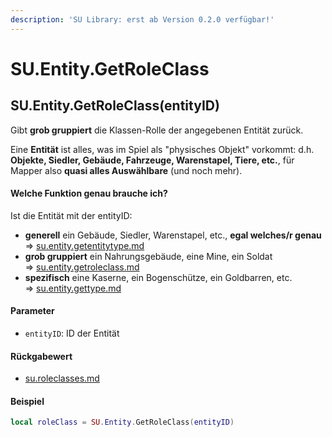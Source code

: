 ```yaml
---
description: 'SU Library: erst ab Version 0.2.0 verfügbar!'
---
```


# SU.Entity.GetRoleClass

## SU.Entity.GetRoleClass(entityID)

Gibt **grob gruppiert** die Klassen-Rolle der angegebenen Entität zurück.

Eine **Entität** ist alles, was im Spiel als "physisches Objekt" vorkommt: d.h. **Objekte, Siedler, Gebäude, Fahrzeuge, Warenstapel, Tiere, etc.**, für Mapper also **quasi alles Auswählbare** (und noch mehr).



#### Welche Funktion genau brauche ich?

Ist die Entität mit der entityID:

* **generell** ein Gebäude, Siedler, Warenstapel, etc., **egal welches/r genau**\
  ⇒ [su.entity.getentitytype.md](su.entity.getentitytype.md "mention")
* **grob gruppiert** ein Nahrungsgebäude, eine Mine, ein Soldat\
  ⇒ [su.entity.getroleclass.md](su.entity.getroleclass.md "mention")
* **spezifisch** eine Kaserne, ein Bogenschütze, ein Goldbarren, etc.\
  ⇒ [su.entity.gettype.md](su.entity.gettype.md "mention")



#### Parameter

* `entityID`: ID der Entität

#### Rückgabewert

* [su.roleclasses.md](../../su-api-enums/su.roleclasses.md "mention")

#### Beispiel

```lua
local roleClass = SU.Entity.GetRoleClass(entityID)
```
